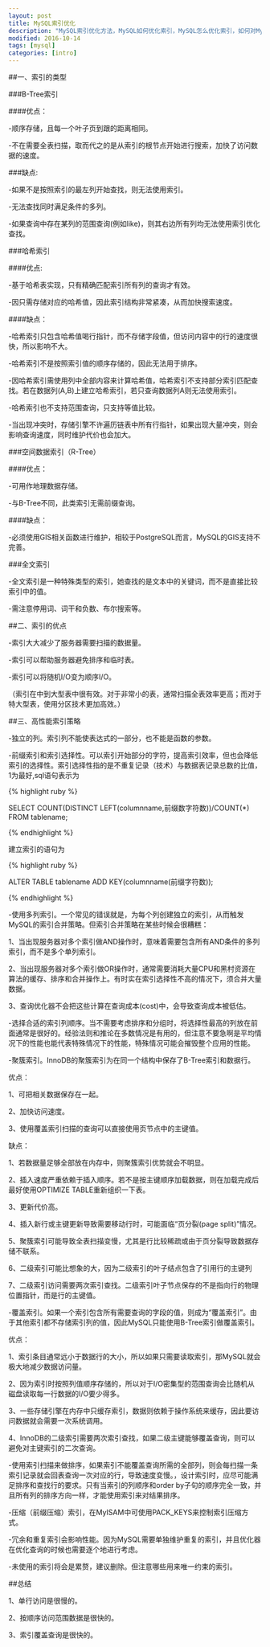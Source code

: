```yaml
---
layout: post
title: MySQL索引优化
description: "MySQL索引优化方法，MySQL如何优化索引，MySQL怎么优化索引，如何对MySQL进行索引优化，MySQL优化索引方式"
modified: 2016-10-14
tags: [mysql]
categories: [intro]
---
```

##一、索引的类型

###B-Tree索引

####优点：

-顺序存储，且每一个叶子页到跟的距离相同。

-不在需要全表扫描，取而代之的是从索引的根节点开始进行搜索，加快了访问数据的速度。

<!-- more -->

###缺点:

-如果不是按照索引的最左列开始查找，则无法使用索引。

-无法查找同时满足条件的多列。

-如果查询中存在某列的范围查询(例如like)，则其右边所有列均无法使用索引优化查找。

###哈希索引

####优点:

-基于哈希表实现，只有精确匹配索引所有列的查询才有效。

-因只需存储对应的哈希值，因此索引结构非常紧凑，从而加快搜索速度。

####缺点：

-哈希索引只包含哈希值喝行指针，而不存储字段值，但访问内容中的行的速度很快，所以影响不大。

-哈希索引不是按照索引值的顺序存储的，因此无法用于排序。

-因哈希索引需使用列中全部内容来计算哈希值，哈希索引不支持部分索引匹配查找。若在数据列(A,B)上建立哈希索引，若只查询数据列A则无法使用索引。

-哈希索引也不支持范围查询，只支持等值比较。

-当出现冲突时，存储引擎不许遍历链表中所有行指针，如果出现大量冲突，则会影响查询速度，同时维护代价也会加大。

###空间数据索引（R-Tree）

####优点：

-可用作地理数据存储。

-与B-Tree不同，此类索引无需前缀查询。

####缺点：

-必须使用GIS相关函数进行维护，相较于PostgreSQL而言，MySQL的GIS支持不完善。

###全文索引

-全文索引是一种特殊类型的索引，她查找的是文本中的关键词，而不是直接比较索引中的值。

-需注意停用词、词干和负数、布尔搜索等。

##二、索引的优点

-索引大大减少了服务器需要扫描的数据量。

-索引可以帮助服务器避免排序和临时表。

-索引可以将随机I/O变为顺序I/O。

（索引在中到大型表中很有效。对于非常小的表，通常扫描全表效率更高；而对于特大型表，使用分区技术更加高效。）

##三、高性能索引策略

-独立的列。索引列不能使表达式的一部分，也不能是函数的参数。

-前缀索引和索引选择性。可以索引开始部分的字符，提高索引效率，但也会降低索引的选择性。索引选择性指的是不重复记录（技术）与数据表记录总数的比值，1为最好,sql语句表示为

{% highlight ruby %}

SELECT COUNT(DISTINCT LEFT(columnname,前缀数字符数))/COUNT(*) FROM tablename;

{% endhighlight %}

建立索引的语句为

{% highlight ruby %}

ALTER TABLE tablename ADD KEY(columnname(前缀字符数));

{% endhighlight %}

-使用多列索引。一个常见的错误就是，为每个列创建独立的索引，从而触发MySQL的索引合并策略。但索引合并策略在某些时候会很糟糕：

1、当出现服务器对多个索引做AND操作时，意味着需要包含所有AND条件的多列索引，而不是多个单列索引。

2、当出现服务器对多个索引做OR操作时，通常需要消耗大量CPU和黑村资源在算法的缓存、排序和合并操作上。有时实在索引选择性不高的情况下，须合并大量数据。

3、查询优化器不会把这些计算在查询成本(cost)中，会导致查询成本被低估。

-选择合适的索引列顺序。当不需要考虑排序和分组时，将选择性最高的列放在前面通常是很好的。经验法则和推论在多数情况是有用的，但注意不要急啊是平均情况下的性能也能代表特殊情况下的性能，特殊情况可能会摧毁整个应用的性能。

-聚簇索引。InnoDB的聚簇索引为在同一个结构中保存了B-Tree索引和数据行。

优点：

1、可把相关数据保存在一起。

2、加快访问速度。

3、使用覆盖索引扫描的查询可以直接使用页节点中的主键值。

缺点：

1、若数据量足够全部放在内存中，则聚簇索引优势就会不明显。

2、插入速度严重依赖于插入顺序。若不是按主键顺序加载数据，则在加载完成后最好使用OPTIMIZE TABLE重新组织一下表。

3、更新代价高。

4、插入新行或主键更新导致需要移动行时，可能面临“页分裂(page split)”情况。

5、聚簇索引可能导致全表扫描变慢，尤其是行比较稀疏或由于页分裂导致数据存储不联系。

6、二级索引可能比想象的大，因为二级索引的叶子结点包含了引用行的主键列

7、二级索引访问需要两次索引查找。二级索引叶子节点保存的不是指向行的物理位置指针，而是行的主键值。

-覆盖索引。如果一个索引包含所有需要查询的字段的值，则成为“覆盖索引”。由于其他索引都不存储索引列的值，因此MySQL只能使用B-Tree索引做覆盖索引。

优点：

1、索引条目通常远小于数据行的大小，所以如果只需要读取索引，那MySQL就会极大地减少数据访问量。

2、因为索引时按照列值顺序存储的，所以对于I/O密集型的范围查询会比随机从磁盘读取每一行数据的I/O要少得多。

3、一些存储引擎在内存中只缓存索引，数据则依赖于操作系统来缓存，因此要访问数据就会需要一次系统调用。

4、InnoDB的二级索引需要两次索引查找，如果二级主键能够覆盖查询，则可以避免对主键索引的二次查询。

-使用索引扫描来做排序，如果索引不能覆盖查询所需的全部列，则会每扫描一条索引记录就会回表查询一次对应的行，导致速度变慢。，设计索引时，应尽可能满足排序和查找行的要求。只有当索引的列顺序和order by子句的顺序完全一致，并且所有列的排序方向一样，才能使用索引来对结果排序。

-压缩（前缀压缩）索引，在MyISAM中可使用PACK_KEYS来控制索引压缩方式。

-冗余和重复索引会影响性能。因为MySQL需要单独维护重复的索引，并且优化器在优化查询的时候也需要逐个地进行考虑。

-未使用的索引将会是累赘，建议删除。但注意哪些用来唯一约束的索引。

##总结

1、单行访问是很慢的。

2、按顺序访问范围数据是很快的。

3、索引覆盖查询是很快的。



